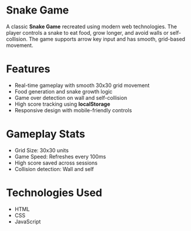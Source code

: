 # Snake Game

A classic **Snake Game** recreated using modern web technologies. The player controls a snake to eat food, grow longer, and avoid walls or self-collision. The game supports arrow key input and has smooth, grid-based movement.

# Features

- Real-time gameplay with smooth 30x30 grid movement
- Food generation and snake growth logic
- Game over detection on wall and self-collision
- High score tracking using **localStorage**
- Responsive design with mobile-friendly controls

# Gameplay Stats

- Grid Size: 30x30 units
- Game Speed: Refreshes every 100ms
- High score saved across sessions
- Collision detection: Wall and self

# Technologies Used

- HTML
- CSS
- JavaScript
